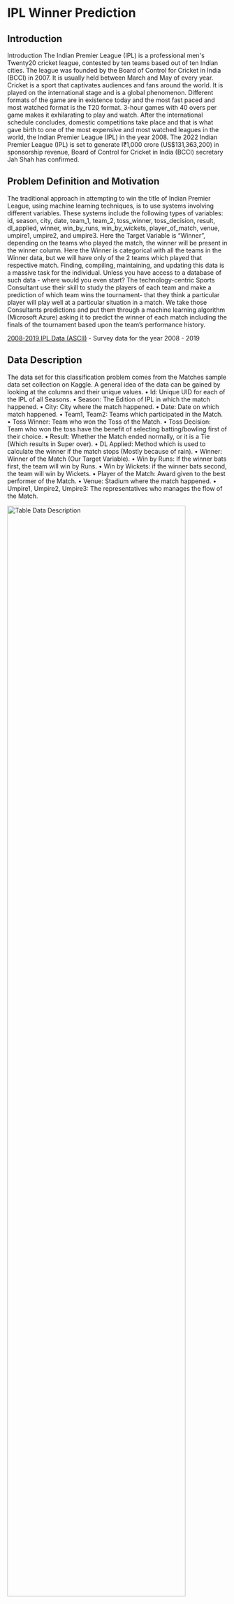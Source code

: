# IPL Winner Prediction

## Introduction
Introduction
The Indian Premier League (IPL) is a professional men's Twenty20 cricket league, contested by ten teams based out of ten Indian cities. The league was founded by the Board of Control for Cricket in India (BCCI) in 2007. It is usually held between March and May of every year.
Cricket is a sport that captivates audiences and fans around the world. It is played on the international stage and is a global phenomenon. Different formats of the game are in existence today and the most fast paced and most watched format is the T20 format. 3-hour games with 40 overs per game makes it exhilarating to play and watch. After the international schedule concludes, domestic competitions take place and that is what gave birth to one of the most expensive and most watched leagues in the world, the Indian Premier League (IPL) in the year 2008.
The 2022 Indian Premier League (IPL) is set to generate I₹1,000 crore (US$131,363,200) in sponsorship revenue, Board of Control for Cricket in India (BCCI) secretary Jah Shah has confirmed.

## Problem Definition and Motivation
The traditional approach in attempting to win the title of Indian Premier League, using machine learning techniques, is to use systems involving different variables. These systems include the following types of variables: 
id, season, city, date, team_1, team_2, toss_winner, toss_decision, result, dl_applied, winner, win_by_runs, win_by_wickets, player_of_match, venue, umpire1, umpire2, and umpire3.
Here the Target Variable is “Winner”, depending on the teams who played the match, the winner will be present in the winner column. Here the Winner is categorical with all the teams in the Winner data, but we will have only of the 2 teams which played that respective match.
Finding, compiling, maintaining, and updating this data is a massive task for the individual. Unless you have access to a database of such data - where would you even start?
The technology-centric Sports Consultant use their skill to study the players of each team and make a prediction of which team wins the tournament- that they think a particular player will play well at a particular situation in a match. We take those Consultants predictions and put them through a machine learning algorithm (Microsoft Azure) asking it to predict the winner of each match including the finals of the tournament based upon the team’s performance history.

[2008-2019 IPL Data (ASCII)](https://www.kaggle.com/datasets/ramjidoolla/ipl-data-set?resource=download) - Survey data for the year 2008 - 2019

## Data Description
The data set for this classification problem comes from the Matches sample data set collection on Kaggle. 
A general idea of the data can be gained by looking at the columns and their unique values.
•	Id: Unique UID for each of the IPL of all Seasons.
•	Season: The Edition of IPL in which the match happened.
•	City: City where the match happened.
•	Date: Date on which match happened.
•	Team1, Team2: Teams which participated in the Match. 
•	Toss Winner: Team who won the Toss of the Match.
•	Toss Decision: Team who won the toss have the benefit of selecting batting/bowling first of their choice.
•	Result: Whether the Match ended normally, or it is a Tie (Which results in Super over).
•	DL Applied: Method which is used to calculate the winner if the match stops (Mostly because of rain).
•	Winner: Winner of the Match (Our Target Variable).
•	Win by Runs: If the winner bats first, the team will win by Runs.
•	Win by Wickets: if the winner bats second, the team will win by Wickets.
•	Player of the Match: Award given to the best performer of the Match.
•	Venue: Stadium where the match happened.
•	Umpire1, Umpire2, Umpire3: The representatives who manages the flow of the Match.

<img src="https://github.com/sripriyank/Data-Mining/blob/main/Table_Data_Description.png" alt="Table Data Description" width="90%" height="80%">

## Metrics for Model Evaluation
Various measures are used to evaluate the performance of the chosen models: 
• Feature weights: Indicates the model's key features for generating predictions. 
• Confusion matrix: Displays a grid of true and false predictions versus actual values. 
• Accuracy score: Indicates the model's overall accuracy for both the training and test sets. 
• ROC Curve: Shows a model's diagnostic ability by combining true positives rate (TPR) and false positive rate (FPR) for various class prediction thresholds (For example, churn thresholds of 10%, 50%, or 90% result in a prediction of churn) 
• AUC (for ROC): Indicates the model's overall separability between classes associated with the ROC curve. 
• Precision-Recall-Curve: Compares the false positive rate (FPR) and false negative rate (FNR) for different thresholds of class predictions to demonstrate diagnostic competence. It's good for data sets with a lot of class imbalances (negative values overrepresented), because it concentrates on accuracy and recall, which aren't affected by the quantity of genuine negatives, hence it eliminates the problem.
 • F1 Score: Calculates the harmonic mean of precision and recall and so assesses the trade-off between the two. 
• AUC (for PRC): Indicates the model's overall separability between classes as measured by the Precision-Recall curve.

##                                                          Predictive Model

<img src="https://github.com/sripriyank/Data-Mining/blob/main/Pridictive_Model_in_Azure.png" alt="Pridictive Model in Azure" width="90%" height="80%">
 
In the beginning we tested out models and measured their performance by several metrics. The models used include: Here, we did split of 70% to train the model and rest 30% to test.
Two-Class Decision Forest: Two-Class Decision Forest module to create a machine learning model based on the random decision forests algorithm. Decision forests are fast, supervised ensemble models. This module can be used to predict a target that has two values.
Neural Network: Despite the fact that the data set is minimal and that neural networks typically require a large amount of training data to have useful prediction capabilities, a rudimentary neural network is used to compare the two approaches. 
Support Vector Mechanism: Support vector machines (SVMs) are a well-researched class of supervised learning methods. This implementation is suited to prediction of two possible outcomes, based on either continuous or categorical variables.

### Experiments

#### 1.	Two-Class Decision Forest:

<img src="https://github.com/sripriyank/Data-Mining/blob/main/Two_Class_Decision_Forest.png" alt="Two Class Decision Forest" width="50%" height="50%">
<img src="https://github.com/sripriyank/Data-Mining/blob/main/Two_Class_Decision_Forest1.png" alt="Two Class Decision Forest1" width="50%" height="50%">
<img src="https://github.com/sripriyank/Data-Mining/blob/main/Two_Class_Decision_Forest3.png" alt="Two Class Decision Forest3" width="50%" height="50%">

#### 2.	Two-Class Neural Network:

<img src="https://github.com/sripriyank/Data-Mining/blob/main/Two_Class_Neural_Network.png" alt="Two Class Neural Network" width="50%" height="50%">
<img src="https://github.com/sripriyank/Data-Mining/blob/main/Two_Class_Neural_Network2.png" alt="Two Class Neural Network2" width="50%" height="50%">
<img src="https://github.com/sripriyank/Data-Mining/blob/main/Two_Class_Neural_Network3.png" alt="Two Class Neural Network3" width="80%" height="80%">
   
 
#### 3.	Two-Class Support Vector Machine:

<img src="https://github.com/sripriyank/Data-Mining/blob/main/Two-Class Support_Vector_Machine.png" alt="Two Class Support Vector Machine" width="50%" height="50%">
<img src="https://github.com/sripriyank/Data-Mining/blob/main/Two-Class Support_Vector_Machine1.png" alt="Two Class Support Vector Machine1" width="50%" height="50%">
<img src="https://github.com/sripriyank/Data-Mining/blob/main/Two-Class Support_Vector_Machine3.png" alt="Two Class Support Vector Machine3" width="50%" height="50%">

#### Predictive Model with Factors affecting Team’s Performance.
 
 <img src="https://github.com/sripriyank/Data-Mining/blob/main/Predictive Model with Factors affecting Team’s Performance.png" alt="Predictive Model with Factors affecting Team’s Performance" width="90%" height="80%">
 
#### Comparison of Model with all independent variables and the model with no Details regarding Venue.

<img src="https://github.com/sripriyank/Data-Mining/blob/main/Comparison of Model with all independent variables and the model with no Details regarding Venue.png" alt="Comparison of Model with all independent variables and the model with no Details regarding Venue" width="50%" height="50%">
<img src="https://github.com/sripriyank/Data-Mining/blob/main/Comparison of Model with all independent variables and the model with no Details regarding Venue1.png" alt="Comparison of Model with all independent variables and the model with no Details regarding Venue1" width="50%" height="50%">   

#### Comparison of Model with all independent variables and the model with no Details regarding Toss.

<img src="https://github.com/sripriyank/Data-Mining/blob/main/Comparison of Model with all independent variables and the model with no Details regarding Toss.png" alt="Comparison of Model with all independent variables and the model with no Details regarding Toss" width="50%" height="50%">  
<img src="https://github.com/sripriyank/Data-Mining/blob/main/Comparison of Model with all independent variables and the model with no Details regarding Toss1.png" alt="Comparison of Model with all independent variables and the model with no Details regarding Toss1" width="50%" height="50%">  
 
## Comparing Models

<img src="https://github.com/sripriyank/Data-Mining/blob/main/Comparing_Models_Result_Table.png" alt="Comparing Models Result Table.png" width="50%" height="50%"> 

## Conclusion

Based on the above findings, the Two Class Decision Forest model has the best accuracy (0.995) on the test set. i.e., with all the independent variables, the accuracy is more when compared to other models including comparison of default model with the model which exclude Venue details and the other model which exclude Toss Details.
This is because of the correlation between the Venue and the Toss, few venues have advantage of bating first and few others have advantage of fielding first. This is affecting the models and the model with all these independent variables is performing better when compared to other models which exclude these details and details related to toss.

## Recommendations

•	Franchise can optimize the team and bid in auction based on the player’s previous performance and recent form for winning the present season of IPL.
•	Franchise can estimate the price range of a particular player based on the analysis.
•	Stats of the venues and pitch condition can help the teams to decide on how to start the game (whether to bat first or field first after winning the toss).
•	This analysis helps the team management to plot things against a particular player or a particular player by knowing their strengths and weaknesses.
•	It helps Team Management to give rest to key players when playing against weak team.

## Way Forward: With the help of the above analysis, we can predict the winner of any game or any tournament between any number of teams with high efficiency.



